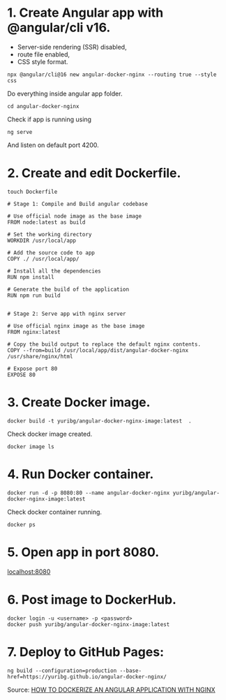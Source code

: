 # 1. Create Angular app with @angular/cli v16.
- Server-side rendering (SSR) disabled,
- route file enabled, 
- CSS style format.

```
npx @angular/cli@16 new angular-docker-nginx --routing true --style css
```

Do everything inside angular app folder.

```
cd angular-docker-nginx
```

Check if app is running using 

```
ng serve
```

And listen on default port 4200.

# 2. Create and edit Dockerfile.

```
touch Dockerfile
```

```
# Stage 1: Compile and Build angular codebase

# Use official node image as the base image
FROM node:latest as build

# Set the working directory
WORKDIR /usr/local/app

# Add the source code to app
COPY ./ /usr/local/app/

# Install all the dependencies
RUN npm install

# Generate the build of the application
RUN npm run build


# Stage 2: Serve app with nginx server

# Use official nginx image as the base image
FROM nginx:latest

# Copy the build output to replace the default nginx contents.
COPY --from=build /usr/local/app/dist/angular-docker-nginx /usr/share/nginx/html

# Expose port 80
EXPOSE 80
```

# 3. Create Docker image.

```
docker build -t yuribg/angular-docker-nginx-image:latest  .
```

Check docker image created.

```
docker image ls
```

# 4. Run Docker container.

```
docker run -d -p 8080:80 --name angular-docker-nginx yuribg/angular-docker-nginx-image:latest
```

Check docker container running.

```
docker ps
```

# 5. Open app in port 8080.

[localhost:8080](http://localhost:8080/)

# 6. Post image to DockerHub.

```
docker login -u <username> -p <password>
docker push yuribg/angular-docker-nginx-image:latest
```

# 7. Deploy to GitHub Pages:

```
ng build --configuration=production --base-href=https://yuribg.github.io/angular-docker-nginx/
```

Source:
[HOW TO DOCKERIZE AN ANGULAR APPLICATION WITH NGINX](https://levioconsulting.com/insights/how-to-dockerize-an-angular-application-with-nginx/)